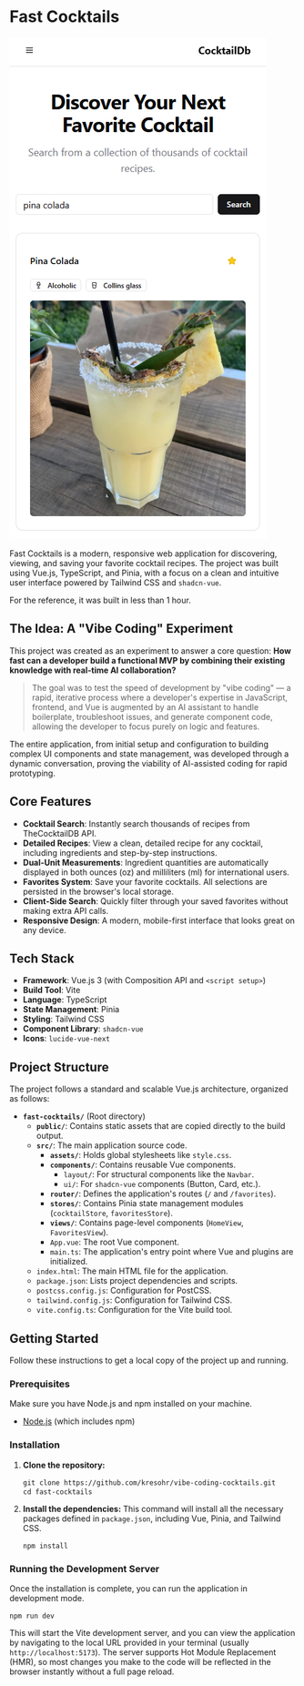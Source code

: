 # Fast Cocktails

![Fast Cocktails application screenshot](src/assets/pinacolada.png)

Fast Cocktails is a modern, responsive web application for discovering, viewing, and saving your favorite cocktail recipes. The project was built using Vue.js, TypeScript, and Pinia, with a focus on a clean and intuitive user interface powered by Tailwind CSS and `shadcn-vue`.

For the reference, it was built in less than 1 hour.

## The Idea: A "Vibe Coding" Experiment

This project was created as an experiment to answer a core question: **How fast can a developer build a functional MVP by combining their existing knowledge with real-time AI collaboration?**

> The goal was to test the speed of development by "vibe coding" — a rapid, iterative process where a developer's expertise in JavaScript, frontend, and Vue is augmented by an AI assistant to handle boilerplate, troubleshoot issues, and generate component code, allowing the developer to focus purely on logic and features.

The entire application, from initial setup and configuration to building complex UI components and state management, was developed through a dynamic conversation, proving the viability of AI-assisted coding for rapid prototyping.

## Core Features

- **Cocktail Search**: Instantly search thousands of recipes from TheCocktailDB API.
- **Detailed Recipes**: View a clean, detailed recipe for any cocktail, including ingredients and step-by-step instructions.
- **Dual-Unit Measurements**: Ingredient quantities are automatically displayed in both ounces (oz) and milliliters (ml) for international users.
- **Favorites System**: Save your favorite cocktails. All selections are persisted in the browser's local storage.
- **Client-Side Search**: Quickly filter through your saved favorites without making extra API calls.
- **Responsive Design**: A modern, mobile-first interface that looks great on any device.

## Tech Stack

- **Framework**: Vue.js 3 (with Composition API and `<script setup>`)
- **Build Tool**: Vite
- **Language**: TypeScript
- **State Management**: Pinia
- **Styling**: Tailwind CSS
- **Component Library**: `shadcn-vue`
- **Icons**: `lucide-vue-next`

## Project Structure

The project follows a standard and scalable Vue.js architecture, organized as follows:

- **`fast-cocktails/`** (Root directory)
  - **`public/`**: Contains static assets that are copied directly to the build output.
  - **`src/`**: The main application source code.
    - **`assets/`**: Holds global stylesheets like `style.css`.
    - **`components/`**: Contains reusable Vue components.
      - `layout/`: For structural components like the `Navbar`.
      - `ui/`: For `shadcn-vue` components (Button, Card, etc.).
    - **`router/`**: Defines the application's routes (`/` and `/favorites`).
    - **`stores/`**: Contains Pinia state management modules (`cocktailStore`, `favoritesStore`).
    - **`views/`**: Contains page-level components (`HomeView`, `FavoritesView`).
    - `App.vue`: The root Vue component.
    - `main.ts`: The application's entry point where Vue and plugins are initialized.
  - `index.html`: The main HTML file for the application.
  - `package.json`: Lists project dependencies and scripts.
  - `postcss.config.js`: Configuration for PostCSS.
  - `tailwind.config.js`: Configuration for Tailwind CSS.
  - `vite.config.ts`: Configuration for the Vite build tool.

## Getting Started

Follow these instructions to get a local copy of the project up and running.

### Prerequisites

Make sure you have Node.js and npm installed on your machine.

- [Node.js](https://nodejs.org/) (which includes npm)

### Installation

1.  **Clone the repository:**

    ```
    git clone https://github.com/kresohr/vibe-coding-cocktails.git
    cd fast-cocktails
    ```

2.  **Install the dependencies:**
    This command will install all the necessary packages defined in `package.json`, including Vue, Pinia, and Tailwind CSS.
    ```
    npm install
    ```

### Running the Development Server

Once the installation is complete, you can run the application in development mode.

    npm run dev

This will start the Vite development server, and you can view the application by navigating to the local URL provided in your terminal (usually `http://localhost:5173`). The server supports Hot Module Replacement (HMR), so most changes you make to the code will be reflected in the browser instantly without a full page reload.
